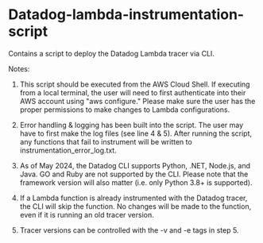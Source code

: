# Datadog-lambda-instrumentation-script
Contains a script to deploy the Datadog Lambda tracer via CLI.

Notes:
1. This script should be executed from the AWS Cloud Shell. If executing from a local terminal, the user will need to first authenticate into their AWS account using "aws configure." Please make sure the user has the proper permissions to make changes to Lambda configurations.
   
2. Error handling & logging has been built into the script. The user may have to first make the log files (see line 4 & 5). After running the script, any functions that fail to instrument will be written to instrumentation_error_log.txt.
   
3. As of May 2024, the Datadog CLI supports Python, .NET, Node.js, and Java. GO and Ruby are not supported by the CLI. Please note that the framework version will also matter (i.e. only Python 3.8+ is supported).
   
4. If a Lambda function is already instrumented with the Datadog tracer, the CLI will skip the function. No changes will be made to the function, even if it is running an old tracer version.
   
5. Tracer versions can be controlled with the -v and -e tags in step 5.
